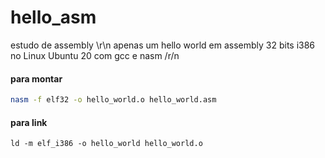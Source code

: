 # hello_asm
estudo de assembly \r\n
apenas um hello world em assembly 32 bits i386 no Linux Ubuntu 20 com gcc e nasm /r/n

#### para montar 
```bash
nasm -f elf32 -o hello_world.o hello_world.asm  
```

#### para link
```console
ld -m elf_i386 -o hello_world hello_world.o 
```
